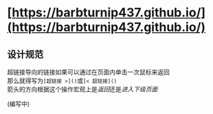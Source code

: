 # [https://barbturnip437.github.io/](https://barbturnip437.github.io/)

## 设计规范

超链接导向的链接如果可以通过在页面内单击一次鼠标来返回  
那么就得写为`[超链接 >]()`或`[< 超链接]()`  
箭头的方向根据这个操作宏观上是*返回*还是*进入下级页面*

(编写中)